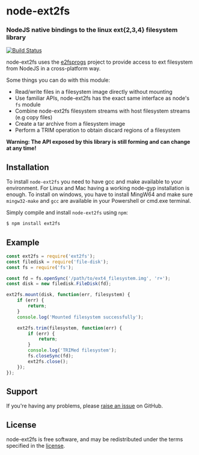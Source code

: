 node-ext2fs
=========
### NodeJS native bindings to the linux ext{2,3,4} filesystem library
[![Build Status](https://travis-ci.org/resin-io/node-ext2fs.svg?branch=master)](https://travis-ci.org/resin-io/node-ext2fs)

node-ext2fs uses the [e2fsprogs](https://github.com/tytso/e2fsprogs) project to
provide access to ext filesystem from NodeJS in a cross-platform way.

Some things you can do with this module:

* Read/write files in a filesystem image directly without mounting
* Use familiar APIs, node-ext2fs has the exact same interface as node's `fs` module
* Combine node-ext2fs filesystem streams with host filesystem streams (e.g copy files)
* Create a tar archive from a filesystem image
* Perform a TRIM operation to obtain discard regions of a filesystem

**Warning: The API exposed by this library is still forming and can change at
any time!**

Installation
------------

To install `node-ext2fs` you need to have gcc and make available to your
environment. For Linux and Mac having a working node-gyp installation is
enough. To install on windows, you have to install MingW64 and make sure
`mingw32-make` and `gcc` are available in your Powershell or cmd.exe terminal.

Simply compile and install `node-ext2fs` using `npm`:

``` bash
$ npm install ext2fs
```

Example
-------

```javascript
const ext2fs = require('ext2fs');
const filedisk = require('file-disk');
const fs = require('fs');

const fd = fs.openSync('/path/to/ext4_filesystem.img', 'r+');
const disk = new filedisk.FileDisk(fd);

ext2fs.mount(disk, function(err, filesystem) {
	if (err) {
		return;
	}
	console.log('Mounted filesystem successfully');

	ext2fs.trim(filesystem, function(err) {
		if (err) {
			return;
		}
		console.log('TRIMed filesystem');
		fs.closeSync(fd);
		ext2fs.close();
	});
});

```

Support
-------

If you're having any problems, please [raise an issue][github-issue] on GitHub.

License
-------

node-ext2fs is free software, and may be redistributed under the terms specified
in the [license].

[github-issue]: https://github.com/resin-io/node-ext2fs/issues/new
[license]: https://github.com/resin-io/node-ext2fs/blob/master/LICENSE
